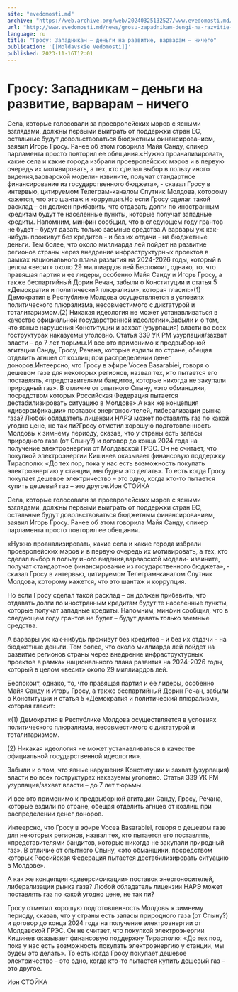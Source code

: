 ```yaml
---
site: "evedomosti.md"
archive: "https://web.archive.org/web/20240325132527/www.evedomosti.md/news/grosu-zapadnikam-dengi-na-razvitie-varvaram-nichego"
url: "http://www.evedomosti.md/news/grosu-zapadnikam-dengi-na-razvitie-varvaram-nichego"
language: ru
title: "Гросу: Западникам – деньги на развитие, варварам – ничего"
publication: '[[Moldavskie Vedomosti]]'
published: 2023-11-16T12:01
---
```


# Гросу: Западникам – деньги на развитие, варварам – ничего

Села, которые голосовали за проевропейских мэров с ясными взглядами, должны первыми выиграть от поддержки стран ЕС, остальные будут довольствоваться бюджетным финансированием, заявил Игорь Гросу. Ранее об этом говорила Майя Санду, спикер парламента просто повторил ее обещания.«Нужно проанализировать, какие села и какие города избрали проевропейских мэров и в первую очередь их мотивировать, а тех, кто сделал выбор в пользу иного видения,варварской модели- извините, получат стандартное финансирование из государственного бюджета», - сказал Гросу в интервью, цитируемом Телеграм-каналом Спутник Молдова, которому кажется, что это шантаж и коррупция.Но если Гросу сделал такой расклад – он должен прибавить, что отдавать долги по иностранным кредитам будут те населенные пункты, которые получат западные кредиты. Напомним, минфин сообщил, что в следующем году грантов не будет – будут давать только заемные средства.А варвары уж как-нибудь проживут без кредитов - и без их отдачи - на бюджетные деньги. Тем более, что около миллиарда лей пойдет на развитие регионов страны через внедрение инфраструктурных проектов в рамках национального плана развития на 2024-2026 годы, который в целом «весит» около 29 миллиардов лей.Беспокоит, однако, то, что правящая партия и ее лидеры, особенно Майя Санду и Игорь Гросу, а также беспартийный Дорин Речан, забыли о Конституции и статья 5 «Демократия и политический плюрализм», которая гласит:«(1) Демократия в Республике Молдова осуществляется в условиях политического плюрализма, несовместимого с диктатурой и тоталитаризмом.(2) Никакая идеология не может устанавливаться в качестве официальной государственной идеологии».Забыли и о том, что явные нарушения Конституции и захват (узурпация) власти во всех гоструктурах наказуемы уголовно. Статья 339 УК РМ узурпация/захват власти – до 7 лет тюрьмы.И все это применимо к предвыборной агитации Санду, Гросу, Речана, которые ездили по стране, обещая отделить агнцев от козлищ при распределении денег доноров.Интеерсно, что Гросу в эфире Vocea Basarabiei, говоря о дешевом газе для некоторых регионов, назвал тех, кто пытается его поставлять, «представителями бандитов, которые никогда не закупали природный газ». В отличие от опытного Спыну, «это обманщики, посредством которых Российская Федерация пытается дестабилизировать ситуацию в Молдове».А как же концепция «диверсификации» поставок энергоносителей, либерализации рынка газа? Любой обладатель лицензии НАРЭ может поставлять газ по какой угодно цене, не так ли?Гросу отметил хорошую подготовленность Молдовы к зимнему периоду, сказав, что у страны есть запасы природного газа (от Спыну?) и договор до конца 2024 года на получение электроэнергии от Молдавской ГРЭС. Он не считает, что покупкой электроэнергии Кишинев оказывает финансовую поддержку Тирасполю: «До тех пор, пока у нас есть возможность покупать электроэнергию у станции, мы будем это делать». То есть когда Гросу покупает дешевое электричество – это одно, когда кто-то пытается купить дешевый газ – это другое.Ион СТОЙКА

Села, которые голосовали за проевропейских мэров с ясными взглядами, должны первыми выиграть от поддержки стран ЕС, остальные будут довольствоваться бюджетным финансированием, заявил Игорь Гросу. Ранее об этом говорила Майя Санду, спикер парламента просто повторил ее обещания.

«Нужно проанализировать, какие села и какие города избрали проевропейских мэров и в первую очередь их мотивировать, а тех, кто сделал выбор в пользу иного видения,варварской модели- извините, получат стандартное финансирование из государственного бюджета», - сказал Гросу в интервью, цитируемом Телеграм-каналом Спутник Молдова, которому кажется, что это шантаж и коррупция.

Но если Гросу сделал такой расклад – он должен прибавить, что отдавать долги по иностранным кредитам будут те населенные пункты, которые получат западные кредиты. Напомним, минфин сообщил, что в следующем году грантов не будет – будут давать только заемные средства.

А варвары уж как-нибудь проживут без кредитов - и без их отдачи - на бюджетные деньги. Тем более, что около миллиарда лей пойдет на развитие регионов страны через внедрение инфраструктурных проектов в рамках национального плана развития на 2024-2026 годы, который в целом «весит» около 29 миллиардов лей.

Беспокоит, однако, то, что правящая партия и ее лидеры, особенно Майя Санду и Игорь Гросу, а также беспартийный Дорин Речан, забыли о Конституции и статья 5 «Демократия и политический плюрализм», которая гласит:

«(1) Демократия в Республике Молдова осуществляется в условиях политического плюрализма, несовместимого с диктатурой и тоталитаризмом.

(2) Никакая идеология не может устанавливаться в качестве официальной государственной идеологии».

Забыли и о том, что явные нарушения Конституции и захват (узурпация) власти во всех гоструктурах наказуемы уголовно. Статья 339 УК РМ узурпация/захват власти – до 7 лет тюрьмы.

И все это применимо к предвыборной агитации Санду, Гросу, Речана, которые ездили по стране, обещая отделить агнцев от козлищ при распределении денег доноров.

Интеерсно, что Гросу в эфире Vocea Basarabiei, говоря о дешевом газе для некоторых регионов, назвал тех, кто пытается его поставлять, «представителями бандитов, которые никогда не закупали природный газ». В отличие от опытного Спыну, «это обманщики, посредством которых Российская Федерация пытается дестабилизировать ситуацию в Молдове».

А как же концепция «диверсификации» поставок энергоносителей, либерализации рынка газа? Любой обладатель лицензии НАРЭ может поставлять газ по какой угодно цене, не так ли?

Гросу отметил хорошую подготовленность Молдовы к зимнему периоду, сказав, что у страны есть запасы природного газа (от Спыну?) и договор до конца 2024 года на получение электроэнергии от Молдавской ГРЭС. Он не считает, что покупкой электроэнергии Кишинев оказывает финансовую поддержку Тирасполю: «До тех пор, пока у нас есть возможность покупать электроэнергию у станции, мы будем это делать». То есть когда Гросу покупает дешевое электричество – это одно, когда кто-то пытается купить дешевый газ – это другое.

Ион СТОЙКА